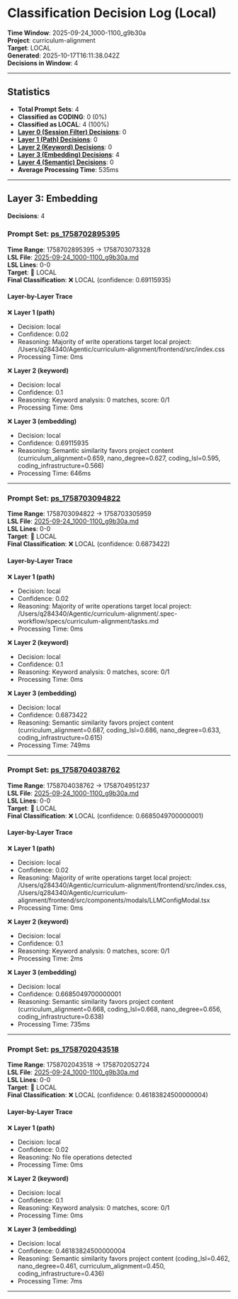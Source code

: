 # Classification Decision Log (Local)

**Time Window**: 2025-09-24_1000-1100_g9b30a<br>
**Project**: curriculum-alignment<br>
**Target**: LOCAL<br>
**Generated**: 2025-10-17T16:11:38.042Z<br>
**Decisions in Window**: 4

---

## Statistics

- **Total Prompt Sets**: 4
- **Classified as CODING**: 0 (0%)
- **Classified as LOCAL**: 4 (100%)
- **[Layer 0 (Session Filter) Decisions](#layer-0-session-filter)**: 0
- **[Layer 1 (Path) Decisions](#layer-1-path)**: 0
- **[Layer 2 (Keyword) Decisions](#layer-2-keyword)**: 0
- **[Layer 3 (Embedding) Decisions](#layer-3-embedding)**: 4
- **[Layer 4 (Semantic) Decisions](#layer-4-semantic)**: 0
- **Average Processing Time**: 535ms

---

## Layer 3: Embedding

**Decisions**: 4

### Prompt Set: [ps_1758702895395](../../history/2025-09-24_1000-1100_g9b30a.md#ps_1758702895395)

**Time Range**: 1758702895395 → 1758703073328<br>
**LSL File**: [2025-09-24_1000-1100_g9b30a.md](../../history/2025-09-24_1000-1100_g9b30a.md#ps_1758702895395)<br>
**LSL Lines**: 0-0<br>
**Target**: 📍 LOCAL<br>
**Final Classification**: ❌ LOCAL (confidence: 0.69115935)

#### Layer-by-Layer Trace

❌ **Layer 1 (path)**
- Decision: local
- Confidence: 0.02
- Reasoning: Majority of write operations target local project: /Users/q284340/Agentic/curriculum-alignment/frontend/src/index.css
- Processing Time: 0ms

❌ **Layer 2 (keyword)**
- Decision: local
- Confidence: 0.1
- Reasoning: Keyword analysis: 0 matches, score: 0/1
- Processing Time: 0ms

❌ **Layer 3 (embedding)**
- Decision: local
- Confidence: 0.69115935
- Reasoning: Semantic similarity favors project content (curriculum_alignment=0.659, nano_degree=0.627, coding_lsl=0.595, coding_infrastructure=0.566)
- Processing Time: 646ms

---

### Prompt Set: [ps_1758703094822](../../history/2025-09-24_1000-1100_g9b30a.md#ps_1758703094822)

**Time Range**: 1758703094822 → 1758703305959<br>
**LSL File**: [2025-09-24_1000-1100_g9b30a.md](../../history/2025-09-24_1000-1100_g9b30a.md#ps_1758703094822)<br>
**LSL Lines**: 0-0<br>
**Target**: 📍 LOCAL<br>
**Final Classification**: ❌ LOCAL (confidence: 0.6873422)

#### Layer-by-Layer Trace

❌ **Layer 1 (path)**
- Decision: local
- Confidence: 0.02
- Reasoning: Majority of write operations target local project: /Users/q284340/Agentic/curriculum-alignment/.spec-workflow/specs/curriculum-alignment/tasks.md
- Processing Time: 0ms

❌ **Layer 2 (keyword)**
- Decision: local
- Confidence: 0.1
- Reasoning: Keyword analysis: 0 matches, score: 0/1
- Processing Time: 0ms

❌ **Layer 3 (embedding)**
- Decision: local
- Confidence: 0.6873422
- Reasoning: Semantic similarity favors project content (curriculum_alignment=0.687, coding_lsl=0.686, nano_degree=0.633, coding_infrastructure=0.615)
- Processing Time: 749ms

---

### Prompt Set: [ps_1758704038762](../../history/2025-09-24_1000-1100_g9b30a.md#ps_1758704038762)

**Time Range**: 1758704038762 → 1758704951237<br>
**LSL File**: [2025-09-24_1000-1100_g9b30a.md](../../history/2025-09-24_1000-1100_g9b30a.md#ps_1758704038762)<br>
**LSL Lines**: 0-0<br>
**Target**: 📍 LOCAL<br>
**Final Classification**: ❌ LOCAL (confidence: 0.6685049700000001)

#### Layer-by-Layer Trace

❌ **Layer 1 (path)**
- Decision: local
- Confidence: 0.02
- Reasoning: Majority of write operations target local project: /Users/q284340/Agentic/curriculum-alignment/frontend/src/index.css, /Users/q284340/Agentic/curriculum-alignment/frontend/src/components/modals/LLMConfigModal.tsx
- Processing Time: 0ms

❌ **Layer 2 (keyword)**
- Decision: local
- Confidence: 0.1
- Reasoning: Keyword analysis: 0 matches, score: 0/1
- Processing Time: 2ms

❌ **Layer 3 (embedding)**
- Decision: local
- Confidence: 0.6685049700000001
- Reasoning: Semantic similarity favors project content (curriculum_alignment=0.668, coding_lsl=0.668, nano_degree=0.656, coding_infrastructure=0.638)
- Processing Time: 735ms

---

### Prompt Set: [ps_1758702043518](../../history/2025-09-24_1000-1100_g9b30a.md#ps_1758702043518)

**Time Range**: 1758702043518 → 1758702052724<br>
**LSL File**: [2025-09-24_1000-1100_g9b30a.md](../../history/2025-09-24_1000-1100_g9b30a.md#ps_1758702043518)<br>
**LSL Lines**: 0-0<br>
**Target**: 📍 LOCAL<br>
**Final Classification**: ❌ LOCAL (confidence: 0.46183824500000004)

#### Layer-by-Layer Trace

❌ **Layer 1 (path)**
- Decision: local
- Confidence: 0.02
- Reasoning: No file operations detected
- Processing Time: 0ms

❌ **Layer 2 (keyword)**
- Decision: local
- Confidence: 0.1
- Reasoning: Keyword analysis: 0 matches, score: 0/1
- Processing Time: 0ms

❌ **Layer 3 (embedding)**
- Decision: local
- Confidence: 0.46183824500000004
- Reasoning: Semantic similarity favors project content (coding_lsl=0.462, nano_degree=0.461, curriculum_alignment=0.450, coding_infrastructure=0.436)
- Processing Time: 7ms

---

